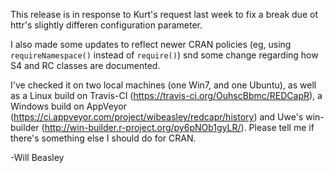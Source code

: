 This release is in response to Kurt's request last week to fix a break due ot httr's slightly differen configuration parameter.

I also made some updates to reflect newer CRAN policies (eg, using `requireNamespace()` instead of `require()`) snd some change regarding how S4 and RC classes are documented.

I've checked it on two local machines (one Win7, and one Ubuntu), as well as a Linux build on Travis-CI (https://travis-ci.org/OuhscBbmc/REDCapR), a Windows build on AppVeyor (https://ci.appveyor.com/project/wibeasley/redcapr/history) and Uwe's win-builder (http://win-builder.r-project.org/py6pNOb1gyLR/).  Please tell me if there's something else I should do for CRAN.

-Will Beasley
